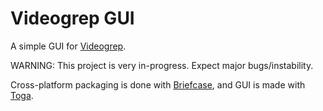 # Videogrep GUI


A simple GUI for [Videogrep](https://antiboredom.github.io/videogrep/).

WARNING: This project is very in-progress. Expect major bugs/instability.

Cross-platform packaging is done with [Briefcase](https://briefcase.readthedocs.io/), and GUI is made with [Toga](https://toga.readthedocs.io/en/stable/).
